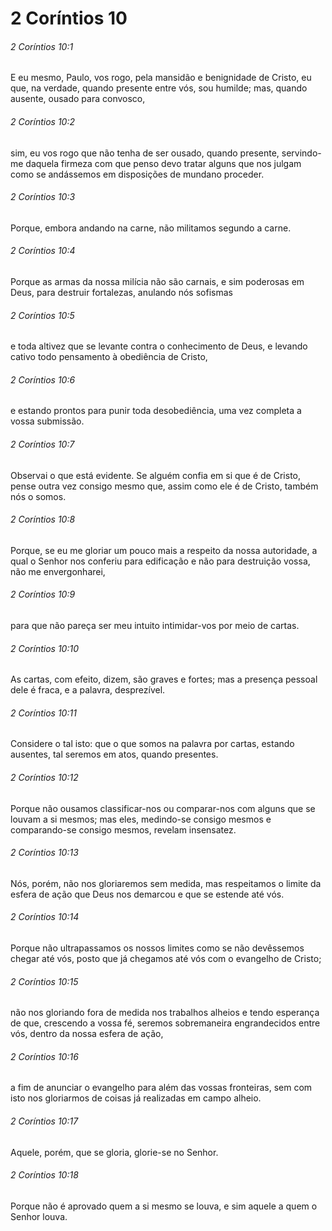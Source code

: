 # 2 Coríntios 10

###### 2 Coríntios 10:1

E eu mesmo, Paulo, vos rogo, pela mansidão e benignidade de Cristo, eu que, na verdade, quando presente entre vós, sou humilde; mas, quando ausente, ousado para convosco,

###### 2 Coríntios 10:2

sim, eu vos rogo que não tenha de ser ousado, quando presente, servindo-me daquela firmeza com que penso devo tratar alguns que nos julgam como se andássemos em disposições de mundano proceder.

###### 2 Coríntios 10:3

Porque, embora andando na carne, não militamos segundo a carne.

###### 2 Coríntios 10:4

Porque as armas da nossa milícia não são carnais, e sim poderosas em Deus, para destruir fortalezas, anulando nós sofismas

###### 2 Coríntios 10:5

e toda altivez que se levante contra o conhecimento de Deus, e levando cativo todo pensamento à obediência de Cristo,

###### 2 Coríntios 10:6

e estando prontos para punir toda desobediência, uma vez completa a vossa submissão.

###### 2 Coríntios 10:7

Observai o que está evidente. Se alguém confia em si que é de Cristo, pense outra vez consigo mesmo que, assim como ele é de Cristo, também nós o somos.

###### 2 Coríntios 10:8

Porque, se eu me gloriar um pouco mais a respeito da nossa autoridade, a qual o Senhor nos conferiu para edificação e não para destruição vossa, não me envergonharei,

###### 2 Coríntios 10:9

para que não pareça ser meu intuito intimidar-vos por meio de cartas.

###### 2 Coríntios 10:10

As cartas, com efeito, dizem, são graves e fortes; mas a presença pessoal dele é fraca, e a palavra, desprezível.

###### 2 Coríntios 10:11

Considere o tal isto: que o que somos na palavra por cartas, estando ausentes, tal seremos em atos, quando presentes.

###### 2 Coríntios 10:12

Porque não ousamos classificar-nos ou comparar-nos com alguns que se louvam a si mesmos; mas eles, medindo-se consigo mesmos e comparando-se consigo mesmos, revelam insensatez.

###### 2 Coríntios 10:13

Nós, porém, não nos gloriaremos sem medida, mas respeitamos o limite da esfera de ação que Deus nos demarcou e que se estende até vós.

###### 2 Coríntios 10:14

Porque não ultrapassamos os nossos limites como se não devêssemos chegar até vós, posto que já chegamos até vós com o evangelho de Cristo;

###### 2 Coríntios 10:15

não nos gloriando fora de medida nos trabalhos alheios e tendo esperança de que, crescendo a vossa fé, seremos sobremaneira engrandecidos entre vós, dentro da nossa esfera de ação,

###### 2 Coríntios 10:16

a fim de anunciar o evangelho para além das vossas fronteiras, sem com isto nos gloriarmos de coisas já realizadas em campo alheio.

###### 2 Coríntios 10:17

Aquele, porém, que se gloria, glorie-se no Senhor.

###### 2 Coríntios 10:18

Porque não é aprovado quem a si mesmo se louva, e sim aquele a quem o Senhor louva.

